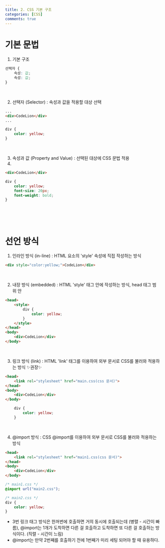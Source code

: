 ```yaml
---
title: 2. CSS 기본 구조
categories: [CSS]
comments: true
---
```


# 기본 문법

1. 기본 구조
```CSS
선택자 {
    속성: 값;
    속성: 값;
}
```

<br>

2. 선택자 (Selector) : 속성과 값을 적용할 대상 선택

```HTML
...
<div>CodeLion</div>
...
```

```CSS
div {
    color: yellow;
}
```

<br>

3. 속성과 값 (Property and Value) : 선택된 대상에 CSS 문법 적용
4. 
```HTML
<div>CodeLion</div>
```

```CSS
div {
    color: yellow;
    font-size: 20px;
    font-weight: bold;
}
```

<br>
<br>
<br>

# 선언 방식

1. 인라인 방식 (in-line) : HTML 요소의 'style' 속성에 직접 작성하는 방식

```HTML
<div style="color:yellow;">CodeLion</div>
```

<br>

2. 내장 방식 (embedded) : HTML 'style' 태그 안에 작성하는 방식, head 태그 범위 안

```HTML
<head>
    <style>
        div {
            color: yellow;
        }
    </style>
</head>
<body>
    <div>CodeLion</div>
</body>
```

<br>

3. 링크 방식 (link) : HTML 'link' 태그를 이용하여 외부 문서로 CSS를 불러와 적용하는 방식 ✨권장✨

```HTML
<head>
    <link rel="stylesheet" href="main.css(css 문서)">
</head>
<body>
    <div>CodeLion</div>
</body>
```

```CSS
    div {
        color: yellow;
    }
```

<br>

4. @import 방식 : CSS @import를 이용하여 외부 문서로 CSS를 불러와 적용하는 방식

```HTML
<head>
    <link rel="stylesheet" href="main1.css(css 문서)">
</head>
<body>
    <div>CodeLion</div>
</body>
```

```CSS
/* main1.css */
@import url("main2.css");
```

```CSS
/* main2.css */
div {
    color: yellow;
}
```

- 3번 링크 태그 방식은 한꺼번에 호출하면 거의 동시에 호출되는데 (병렬 - 시간이 빠름), @import는 1개가 도착하면 다른 걸 호출하고 도착하면 또 다른 걸 호출하는 방식이다. (직렬 - 시간이 느림)
- @import는 만약 2번째를 호출하기 전에 1번째가 미리 세팅 되어야 할 때 유용하다.
